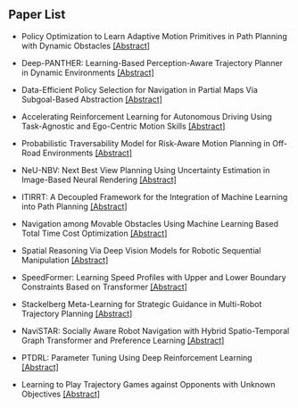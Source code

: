 ## Paper List

- Policy Optimization to Learn Adaptive Motion Primitives in Path Planning with Dynamic Obstacles
[[Abstract]](https://events.infovaya.com/presentation?id=111746)

- Deep-PANTHER: Learning-Based Perception-Aware Trajectory Planner in Dynamic Environments
[[Abstract]](https://events.infovaya.com/presentation?id=111749)

- Data-Efficient Policy Selection for Navigation in Partial Maps Via Subgoal-Based Abstraction
[[Abstract]](https://events.infovaya.com/presentation?id=111752)

- Accelerating Reinforcement Learning for Autonomous Driving Using Task-Agnostic and Ego-Centric Motion Skills
[[Abstract]](https://events.infovaya.com/presentation?id=111755)

- Probabilistic Traversability Model for Risk-Aware Motion Planning in Off-Road Environments
[[Abstract]](https://events.infovaya.com/presentation?id=111758)

- NeU-NBV: Next Best View Planning Using Uncertainty Estimation in Image-Based Neural Rendering
[[Abstract]](https://events.infovaya.com/presentation?id=111761)

- ITIRRT: A Decoupled Framework for the Integration of Machine Learning into Path Planning
[[Abstract]](https://events.infovaya.com/presentation?id=111764)

- Navigation among Movable Obstacles Using Machine Learning Based Total Time Cost Optimization
[[Abstract]](https://events.infovaya.com/presentation?id=111767)

- Spatial Reasoning Via Deep Vision Models for Robotic Sequential Manipulation
[[Abstract]](https://events.infovaya.com/presentation?id=111770)

- SpeedFormer: Learning Speed Profiles with Upper and Lower Boundary Constraints Based on Transformer
[[Abstract]](https://events.infovaya.com/presentation?id=111773)

- Stackelberg Meta-Learning for Strategic Guidance in Multi-Robot Trajectory Planning
[[Abstract]](https://events.infovaya.com/presentation?id=111776)

- NaviSTAR: Socially Aware Robot Navigation with Hybrid Spatio-Temporal Graph Transformer and Preference Learning
[[Abstract]](https://events.infovaya.com/presentation?id=111779)

- PTDRL: Parameter Tuning Using Deep Reinforcement Learning
[[Abstract]](https://events.infovaya.com/presentation?id=111782)

- Learning to Play Trajectory Games against Opponents with Unknown Objectives
[[Abstract]](https://events.infovaya.com/presentation?id=111785)

